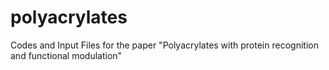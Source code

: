 # polyacrylates
Codes and Input Files for the paper "Polyacrylates with protein recognition and functional modulation"
